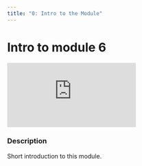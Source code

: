 ```yaml
---
title: "0: Intro to the Module"
---
```


# Intro to module 6

<div class='embed-container'><iframe src='https://player.vimeo.com/video/328920698' frameborder='0' webkitAllowFullScreen mozallowfullscreen allowFullScreen></iframe></div>

### Description

Short introduction to this module.